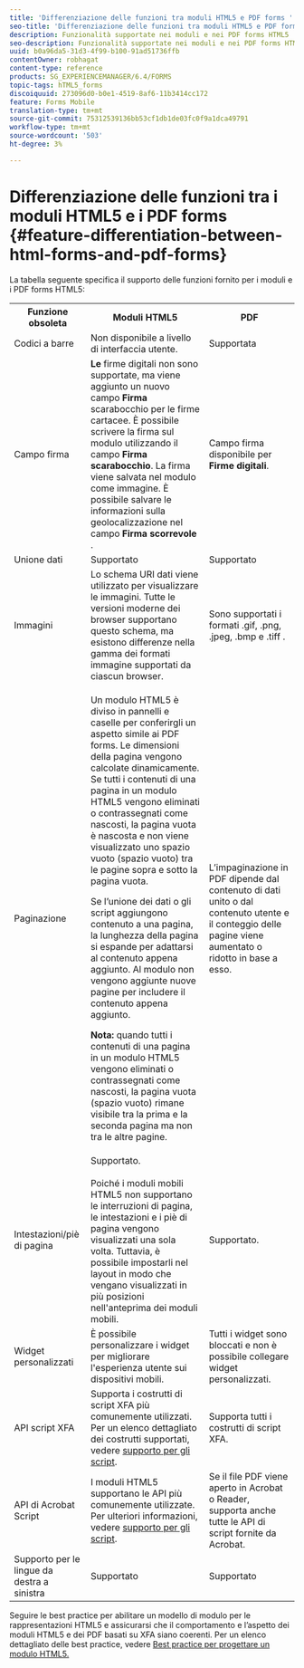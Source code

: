 ```yaml
---
title: 'Differenziazione delle funzioni tra moduli HTML5 e PDF forms '
seo-title: 'Differenziazione delle funzioni tra moduli HTML5 e PDF forms '
description: Funzionalità supportate nei moduli e nei PDF forms HTML5
seo-description: Funzionalità supportate nei moduli e nei PDF forms HTML5
uuid: b0a96da5-31d3-4f99-b100-91ad51736ffb
contentOwner: robhagat
content-type: reference
products: SG_EXPERIENCEMANAGER/6.4/FORMS
topic-tags: hTML5_forms
discoiquuid: 273096d0-b0e1-4519-8af6-11b3414cc172
feature: Forms Mobile
translation-type: tm+mt
source-git-commit: 75312539136bb53cf1db1de03fc0f9a1dca49791
workflow-type: tm+mt
source-wordcount: '503'
ht-degree: 3%

---
```



# Differenziazione delle funzioni tra i moduli HTML5 e i PDF forms {#feature-differentiation-between-html-forms-and-pdf-forms}

La tabella seguente specifica il supporto delle funzioni fornito per i moduli e i PDF forms HTML5:

<table> 
 <tbody>
  <tr>
   <th>Funzione obsoleta</th> 
   <th>Moduli HTML5</th> 
   <th>PDF</th> 
  </tr>
  <tr>
   <td>Codici a barre<br /> </td> 
   <td>Non disponibile a livello di interfaccia utente. </td> 
   <td>Supportata</td> 
  </tr>
  <tr>
   <td>Campo firma<br /> </td> 
   <td><strong>Le </strong> firme digitali non sono supportate, ma viene aggiunto un nuovo campo  <strong>Firma </strong> scarabocchio per le firme cartacee. È possibile scrivere la firma sul modulo utilizzando il campo <strong>Firma scarabocchio</strong>. La firma viene salvata nel modulo come immagine. È possibile salvare le informazioni sulla geolocalizzazione nel campo <strong>Firma scorrevole</strong> .</td> 
   <td>Campo firma disponibile per <strong>Firme digitali</strong>.</td> 
  </tr>
  <tr>
   <td>Unione dati</td> 
   <td>Supportato</td> 
   <td>Supportato</td> 
  </tr>
  <tr>
   <td>Immagini</td> 
   <td>Lo schema URI dati viene utilizzato per visualizzare le immagini. Tutte le versioni moderne dei browser supportano questo schema, ma esistono differenze nella gamma dei formati immagine supportati da ciascun browser.<br /> </td> 
   <td>Sono supportati i formati .gif, .png, .jpeg, .bmp e .tiff .</td> 
  </tr>
  <tr>
   <td>Paginazione<br /> </td> 
   <td><p>Un modulo HTML5 è diviso in pannelli e caselle per conferirgli un aspetto simile ai PDF forms. Le dimensioni della pagina vengono calcolate dinamicamente. Se tutti i contenuti di una pagina in un modulo HTML5 vengono eliminati o contrassegnati come nascosti, la pagina vuota è nascosta e non viene visualizzato uno spazio vuoto (spazio vuoto) tra le pagine sopra e sotto la pagina vuota.</p> <p>Se l’unione dei dati o gli script aggiungono contenuto a una pagina, la lunghezza della pagina si espande per adattarsi al contenuto appena aggiunto. Al modulo non vengono aggiunte nuove pagine per includere il contenuto appena aggiunto. </p> <p><strong>Nota:</strong> quando tutti i contenuti di una pagina in un modulo HTML5 vengono eliminati o contrassegnati come nascosti, la pagina vuota (spazio vuoto) rimane visibile tra la prima e la seconda pagina ma non tra le altre pagine.</p> </td> 
   <td>L’impaginazione in PDF dipende dal contenuto di dati unito o dal contenuto utente e il conteggio delle pagine viene aumentato o ridotto in base a esso.</td> 
  </tr>
  <tr>
   <td>Intestazioni/piè di pagina </td> 
   <td>Supportato. <br /> <br /> Poiché i moduli mobili HTML5 non supportano le interruzioni di pagina, le intestazioni e i piè di pagina vengono visualizzati una sola volta. Tuttavia, è possibile impostarli nel layout in modo che vengano visualizzati in più posizioni nell'anteprima dei moduli mobili.<br /> </td> 
   <td>Supportato.</td> 
  </tr>
  <tr>
   <td>Widget personalizzati</td> 
   <td>È possibile personalizzare i widget per migliorare l'esperienza utente sui dispositivi mobili.<br /> </td> 
   <td>Tutti i widget sono bloccati e non è possibile collegare widget personalizzati.<br /> </td> 
  </tr>
  <tr>
   <td>API script XFA</td> 
   <td>Supporta i costrutti di script XFA più comunemente utilizzati. Per un elenco dettagliato dei costrutti supportati, vedere <a href="/help/forms/using/scripting-support.md">supporto per gli script</a>.</td> 
   <td>Supporta tutti i costrutti di script XFA.</td> 
  </tr>
  <tr>
   <td>API di Acrobat Script </td> 
   <td>I moduli HTML5 supportano le API più comunemente utilizzate. Per ulteriori informazioni, vedere <a href="/help/forms/using/scripting-support.md">supporto per gli script</a>.</td> 
   <td>Se il file PDF viene aperto in Acrobat o Reader, supporta anche tutte le API di script fornite da Acrobat.</td> 
  </tr>
  <tr>
   <td>Supporto per le lingue da destra a sinistra </td> 
   <td>Supportato</td> 
   <td>Supportato</td> 
  </tr>
 </tbody>
</table>

Seguire le best practice per abilitare un modello di modulo per le rappresentazioni HTML5 e assicurarsi che il comportamento e l’aspetto dei moduli HTML5 e dei PDF basati su XFA siano coerenti. Per un elenco dettagliato delle best practice, vedere [Best practice per progettare un modulo HTML5.](/help/forms/using/best-practices-for-html5-forms.md)

